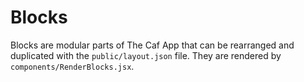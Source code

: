 # Blocks

Blocks are modular parts of The Caf App that can be rearranged and duplicated with the `public/layout.json` file.  They are rendered by `components/RenderBlocks.jsx`.